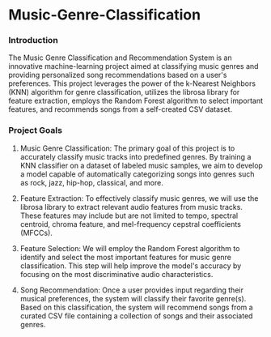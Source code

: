 # Music-Genre-Classification
### Introduction
The Music Genre Classification and Recommendation System is an innovative machine-learning project aimed at classifying music genres and providing personalized song recommendations based on a user's preferences. This project leverages the power of the k-Nearest Neighbors (KNN) algorithm for genre classification, utilizes the librosa library for feature extraction, employs the Random Forest algorithm to select important features, and recommends songs from a self-created CSV dataset.
### Project Goals
1. Music Genre Classification: The primary goal of this project is to accurately classify music tracks into predefined genres. By training a KNN classifier on a dataset of labeled music samples, we aim to develop a model capable of automatically categorizing songs into genres such as rock, jazz, hip-hop, classical, and more.

2. Feature Extraction: To effectively classify music genres, we will use the librosa library to extract relevant audio features from music tracks. These features may include but are not limited to tempo, spectral centroid, chroma feature, and mel-frequency cepstral coefficients (MFCCs).

3. Feature Selection: We will employ the Random Forest algorithm to identify and select the most important features for music genre classification. This step will help improve the model's accuracy by focusing on the most discriminative audio characteristics.

4. Song Recommendation: Once a user provides input regarding their musical preferences, the system will classify their favorite genre(s). Based on this classification, the system will recommend songs from a curated CSV file containing a collection of songs and their associated genres.
